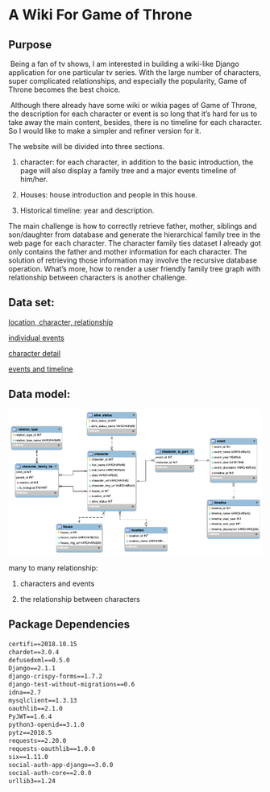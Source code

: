 # A Wiki For Game of Throne

## Purpose

​    Being a fan of tv shows, I am interested in building a wiki-like Django application for one particular tv series. With the large number of characters, super complicated relationships, and especially the popularity, Game of Throne becomes the best choice. 

​    Although there already have some wiki or wikia pages of Game of Throne, the description for each character or event is so long that it’s hard for us to take away the main content, besides, there is no timeline for each character. So I would like to make a simpler and refiner version for it.

The website will be divided into three sections. 

1. character: for each character, in addition to the basic introduction, the page will also display a family tree and a major events timeline of him/her. 

2. Houses: house introduction and people in this house.

3. Historical timeline: year and description.

The main challenge is how to correctly retrieve father, mother, siblings and son/daughter from database and generate the hierarchical family tree in the web page for each character. The character family ties dataset I already got only contains the father and mother information for each character. The solution of retrieving those information may involve the recursive database operation. What’s more, how to render a user friendly family tree graph with relationship  between characters is another challenge.

## Data set: 

[location, character, relationship](https://github.com/mneedham/neo4j-got/tree/master/data/import)

[individual events](https://docs.google.com/spreadsheets/d/1ZsY3lcDDtTdBWp1Gx6mfkdtZT6-Gk0kdTGeSC_Dj7WM/edit#gid=8)

[character detail](https://github.com/girikuncoro/thrones/blob/master/data/thrones_characters.csv)

[events and timeline](https://awoiaf.westeros.org/index.php/Timeline_of_major_events)

## Data model:

![img](./static/img/data-model.png)

many to many relationship: 

1) characters and events 

2) the relationship between characters

## Package Dependencies

```
certifi==2018.10.15
chardet==3.0.4
defusedxml==0.5.0
Django==2.1.1
django-crispy-forms==1.7.2
django-test-without-migrations==0.6
idna==2.7
mysqlclient==1.3.13
oauthlib==2.1.0
PyJWT==1.6.4
python3-openid==3.1.0
pytz==2018.5
requests==2.20.0
requests-oauthlib==1.0.0
six==1.11.0
social-auth-app-django==3.0.0
social-auth-core==2.0.0
urllib3==1.24
```



